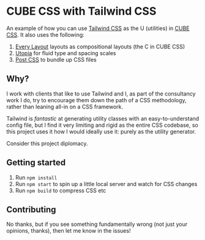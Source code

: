 # CUBE CSS with Tailwind CSS

An example of how you can use [Tailwind CSS](https://github.com/tailwindlabs/tailwindcss) as the U (utilities) in
[CUBE CSS](https://cube.fyi/). It also uses the following:

1. [Every Layout](https://every-layout.dev/) layouts as compositional layouts (the C in CUBE CSS) 
2. [Utopia](https://utopia.fyi/) for fluid type and spacing scales 
3. [Post CSS](https://postcss.org/) to bundle up CSS files

## Why? 

I work with clients that like to use Tailwind and I, as part of the
consultancy work I do, try to encourage them down the path of a CSS
methodology, rather than leaning all-in on a CSS framework. 

Tailwind is _fantastic_ at generating utility classes with an
easy-to-understand config file, but I find it very limiting and rigid as the
entire CSS codebase, so this project uses it how I would ideally use it:
purely as the utility generator.

Consider this project diplomacy.

## Getting started 

1. Run `npm install`
2. Run `npm start` to spin up a little local server and watch for CSS changes
2. Run `npm build` to compress CSS etc

## Contributing

No thanks, but if you see something fundamentally wrong (not just your
opinions, thanks), then let me know in the issues! 
